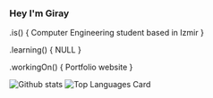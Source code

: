 ### Hey I'm Giray

.is() {
  Computer Engineering student based in Izmir
}

.learning() {
  NULL
}

.workingOn() {
  Portfolio website
}


![Github stats](https://github-readme-stats.vercel.app/api?username=girayaksakal&theme=github_dark&show_icons=true&count_private=true)
![Top Languages Card](https://github-readme-stats.vercel.app/api/top-langs/?username=girayaksakal&layout=compact)



<!--
**girayaksakal/girayaksakal** is a ✨ _special_ ✨ repository because its `README.md` (this file) appears on your GitHub profile.

Here are some ideas to get you started:

- 🔭 I’m currently working on ...
- 🌱 I’m currently learning ...
- 👯 I’m looking to collaborate on ...
- 🤔 I’m looking for help with ...
- 💬 Ask me about ...
- 📫 How to reach me: ...
- 😄 Pronouns: ...
- ⚡ Fun fact: ...
-->
